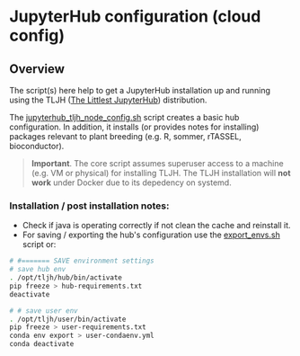 # JupyterHub configuration (cloud config)

## Overview

The script(s) here help to get a JupyterHub installation up and running using the TLJH ([The Littlest JupyterHub](https://tljh.jupyter.org/en/latest/)) distribution.

The [jupyterhub_tljh_node_config.sh](jupyterhub_tljh_node_config.sh) script creates a basic hub configuration. In addition, it installs (or provides notes for installing) packages relevant to plant breeding (e.g. R, sommer, rTASSEL, bioconductor).

> **Important**. The core script assumes superuser access to a machine (e.g. VM or physical) for installing TLJH. The TLJH installation will **not work** under Docker due to its depedency on systemd.

### Installation / post installation notes:

* Check if java is operating correctly if not clean the cache and reinstall it.
* For saving / exporting the hub's configuration use the [export_envs.sh](ilci_hub_scripts/export_envs.sh) script or:
```bash
# #======= SAVE environment settings
# save hub env
. /opt/tljh/hub/bin/activate
pip freeze > hub-requirements.txt
deactivate

# # save user env
. /opt/tljh/user/bin/activate
pip freeze > user-requirements.txt
conda env export > user-condaenv.yml
conda deactivate
```
